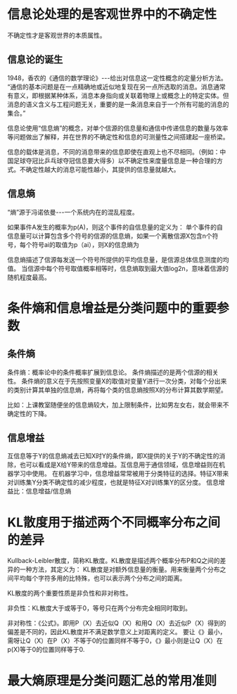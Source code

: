 # 信息论处理的是客观世界中的不确定性

不确定性才是客观世界的本质属性。

## 信息论的诞生
1948，香农的《通信的数学理论》---给出对信息这一定性概念的定量分析方法。
“通信的基本问题是在一点精确地或近似地复现在另一点所选取的消息。消息通常有意义，即根据某种体系，消息本身指向或关联着物理上或概念上的特定实体。但消息的语义含义与工程问题无关，重要的是一条消息来自于一个所有可能的消息的集合。”

信息论使用“信息熵”的概念，对单个信源的信息量和通信中传递信息的数量与效率等问题做出了解释，并在世界的不确定性和信息的可测量性之间搭建起一座桥梁。

信息的载体是消息，不同的消息带来的信息即使在直观上也不尽相同。（例如：中国足球夺冠比乒乓球夺冠信息要大得多）以不确定性来度量信息是一种合理的方式。不确定性越大的消息可能性越小，其提供的信息量就越大。

## 信息熵
“熵”源于冯诺依曼---一个系统内在的混乱程度。

如果事件A发生的概率为p(A)，则这个事件的自信息量的定义为：
单个事件的自信息量可以计算包含多个符号的信源的信息熵，如果一个离散信源X包含n个符号，每个符号ai的取值为p（ai），则X的信息熵为

信息熵描述了信源每发送一个符号所提供的平均信息量，是信源总体信息测度的均值。
当信源中每个符号取值概率相等时，信息熵取到最大值log2n，意味着信源的随机程度最高。

# 条件熵和信息增益是分类问题中的重要参数

## 条件熵
条件熵：概率论中的条件概率扩展到信息论。
条件熵描述的是两个信源的相关性。
条件熵的意义在于先按照变量X的取值对变量Y进行一次分类，对每个分出来的类别计算其单独的信息熵，再将每个类的信息熵按照X的分布计算其数学期望。

比如：上课教室随便坐的信息熵较大，加上限制条件，比如男左女右，就会带来不确定性的下降。

## 信息增益

互信息等于Y的信息熵减去已知X时Y的条件熵，即X提供的关于Y的不确定性的消除，也可以看成是X给Y带来的信息增益。互信息用于通信领域，信息增益则在机器学习中使用。
在机器学习中，信息增益常常被用于分类特征的选择。特征X带来对训练集Y分类不确定性的减少程度，也就是特征X对训练集Y的区分度。
信息增益比：信息增益/信息熵

# KL散度用于描述两个不同概率分布之间的差异

Kullback-Leibler散度，简称KL散度。KL散度是描述两个概率分布P和Q之间的差异的一种方法，其定义为：
KL散度是对额外信息量的衡量。用来衡量两个分布之间平均每个字符多用的比特殊，也可以表示两个分布之间的距离。

KL散度的两个重要性质是非负性和非对称性。

非负性：KL散度大于或等于0，等号只在两个分布完全相同时取到。

非对称性：《公式》。即用P（X）去近似Q（X）和用Q（X）去近似P（X）得到的偏差是不同的，因此KL散度并不满足数学意义上对距离的定义。
要让《》最小，需呀让Q（X）在P（X）不等于0的位置同样不等于0，《》最小则是让Q（X）在p(X)等于0的位置同样等于0.

# 最大熵原理是分类问题汇总的常用准则
